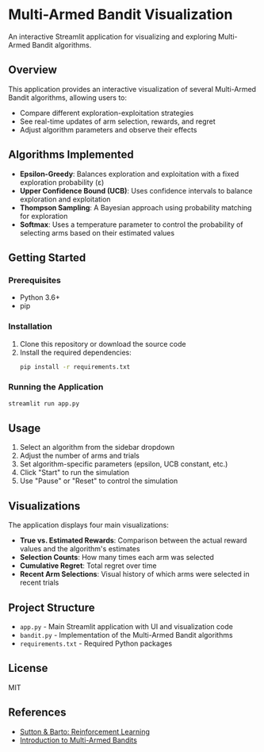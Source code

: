 # Multi-Armed Bandit Visualization

An interactive Streamlit application for visualizing and exploring Multi-Armed Bandit algorithms.

## Overview

This application provides an interactive visualization of several Multi-Armed Bandit algorithms, allowing users to:
- Compare different exploration-exploitation strategies
- See real-time updates of arm selection, rewards, and regret
- Adjust algorithm parameters and observe their effects

## Algorithms Implemented

- **Epsilon-Greedy**: Balances exploration and exploitation with a fixed exploration probability (ε)
- **Upper Confidence Bound (UCB)**: Uses confidence intervals to balance exploration and exploitation
- **Thompson Sampling**: A Bayesian approach using probability matching for exploration
- **Softmax**: Uses a temperature parameter to control the probability of selecting arms based on their estimated values

## Getting Started

### Prerequisites

- Python 3.6+
- pip

### Installation

1. Clone this repository or download the source code
2. Install the required dependencies:
   ```bash
   pip install -r requirements.txt
   ```

### Running the Application

```bash
streamlit run app.py
```

## Usage

1. Select an algorithm from the sidebar dropdown
2. Adjust the number of arms and trials
3. Set algorithm-specific parameters (epsilon, UCB constant, etc.)
4. Click "Start" to run the simulation
5. Use "Pause" or "Reset" to control the simulation

## Visualizations

The application displays four main visualizations:
- **True vs. Estimated Rewards**: Comparison between the actual reward values and the algorithm's estimates
- **Selection Counts**: How many times each arm was selected
- **Cumulative Regret**: Total regret over time
- **Recent Arm Selections**: Visual history of which arms were selected in recent trials

## Project Structure

- `app.py` - Main Streamlit application with UI and visualization code
- `bandit.py` - Implementation of the Multi-Armed Bandit algorithms
- `requirements.txt` - Required Python packages

## License

MIT

## References

- [Sutton & Barto: Reinforcement Learning](http://incompleteideas.net/book/the-book-2nd.html)
- [Introduction to Multi-Armed Bandits](https://arxiv.org/abs/1904.07272)